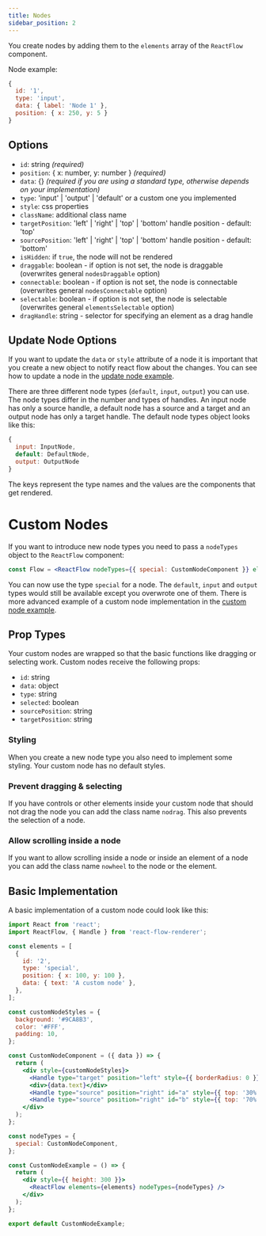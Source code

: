 ```yaml
---
title: Nodes
sidebar_position: 2
---
```


You create nodes by adding them to the `elements` array of the `ReactFlow` component.

Node example:

```js
{
  id: '1',
  type: 'input',
  data: { label: 'Node 1' },
  position: { x: 250, y: 5 }
}
```

## Options

- `id`: string _(required)_
- `position`: { x: number, y: number } _(required)_
- `data`: {} _(required if you are using a standard type, otherwise depends on your implementation)_
- `type`: 'input' | 'output' | 'default' or a custom one you implemented
- `style`: css properties
- `className`: additional class name
- `targetPosition`: 'left' | 'right' | 'top' | 'bottom' handle position - default: 'top'
- `sourcePosition`: 'left' | 'right' | 'top' | 'bottom' handle position - default: 'bottom'
- `isHidden`: if `true`, the node will not be rendered
- `draggable`: boolean - if option is not set, the node is draggable (overwrites general `nodesDraggable` option)
- `connectable`: boolean - if option is not set, the node is connectable (overwrites general `nodesConnectable` option)
- `selectable`: boolean - if option is not set, the node is selectable (overwrites general `elementsSelectable` option)
- `dragHandle`: string - selector for specifying an element as a drag handle

## Update Node Options

If you want to update the `data` or `style` attribute of a node it is important that you create a new object to notify react flow about the changes. You can see how to update a node in the [update node example](/examples/update-node/).

There are three different node types (`default`, `input`, `output`) you can use. The node types differ in the number and types of handles. An input node has only a source handle, a default node has a source and a target and an output node has only a target handle. The default node types object looks like this:

```js
{
  input: InputNode,
  default: DefaultNode,
  output: OutputNode
}
```

The keys represent the type names and the values are the components that get rendered.

# Custom Nodes

If you want to introduce new node types you need to pass a `nodeTypes` object to the `ReactFlow` component:

```jsx
const Flow = <ReactFlow nodeTypes={{ special: CustomNodeComponent }} elements={elements} />;
```

You can now use the type `special` for a node.
The `default`, `input` and `output` types would still be available except you overwrote one of them.
There is more advanced example of a custom node implementation in the [custom node example](/examples/custom-node).

## Prop Types

Your custom nodes are wrapped so that the basic functions like dragging or selecting work. Custom nodes receive the following props:

- `id`: string
- `data`: object
- `type`: string
- `selected`: boolean
- `sourcePosition`: string
- `targetPosition`: string

### Styling

When you create a new node type you also need to implement some styling. Your custom node has no default styles.

### Prevent dragging & selecting

If you have controls or other elements inside your custom node that should not drag the node you can add the class name `nodrag`. This also prevents the selection of a node.

### Allow scrolling inside a node

If you want to allow scrolling inside a node or inside an element of a node you can add the class name `nowheel` to the node or the element.

## Basic Implementation

A basic implementation of a custom node could look like this:

```jsx
import React from 'react';
import ReactFlow, { Handle } from 'react-flow-renderer';

const elements = [
  {
    id: '2',
    type: 'special',
    position: { x: 100, y: 100 },
    data: { text: 'A custom node' },
  },
];

const customNodeStyles = {
  background: '#9CA8B3',
  color: '#FFF',
  padding: 10,
};

const CustomNodeComponent = ({ data }) => {
  return (
    <div style={customNodeStyles}>
      <Handle type="target" position="left" style={{ borderRadius: 0 }} />
      <div>{data.text}</div>
      <Handle type="source" position="right" id="a" style={{ top: '30%', borderRadius: 0 }} />
      <Handle type="source" position="right" id="b" style={{ top: '70%', borderRadius: 0 }} />
    </div>
  );
};

const nodeTypes = {
  special: CustomNodeComponent,
};

const CustomNodeExample = () => {
  return (
    <div style={{ height: 300 }}>
      <ReactFlow elements={elements} nodeTypes={nodeTypes} />
    </div>
  );
};

export default CustomNodeExample;
```
